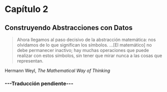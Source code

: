 # Capítulo 2

## Construyendo Abstracciones con Datos

> Ahora llegamos al paso decisivo de la abstracción matemática: nos olvidamos de lo que significan los símbolos. ...[El matemático] no debe permanecer inactivo; hay muchas operaciones que puede realizar con estos símbolos, sin tener que mirar nunca a las cosas que representan.

Hermann Weyl, *The Mathematical Way of Thinking*

### ---Traducción pendiente---